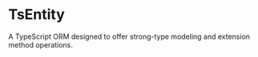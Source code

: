 # TsEntity
A TypeScript ORM designed to offer strong-type modeling and extension method operations.
